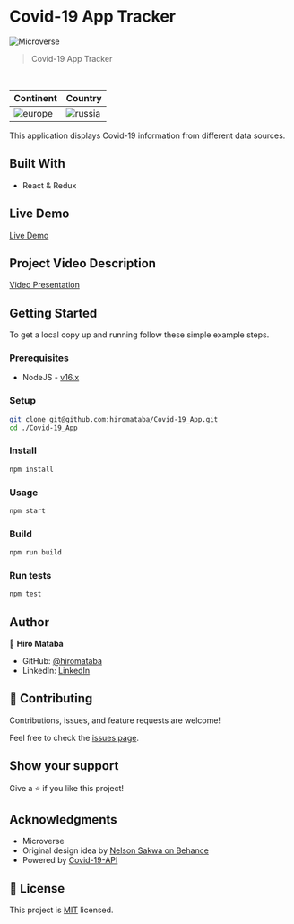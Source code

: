 # Covid-19 App Tracker

![Microverse](https://img.shields.io/badge/Microverse-blueviolet)

> Covid-19 App Tracker

<p align="center">&nbsp;
 
| Continent |   Country |
| ---------- | ----------- |
 | ![europe](https://user-images.githubusercontent.com/75126481/132328881-f93cca55-3ed2-4e34-bbd5-8c9ca4766ec2.png) | ![russia](https://user-images.githubusercontent.com/75126481/132328989-3857101d-393a-47e3-85ac-a166e26bad67.png)|
</p>

This application displays Covid-19 information from different data sources.

## Built With

- React & Redux

## Live Demo

[Live Demo](https://hiro-covid-app.herokuapp.com/)

## Project Video Description

[Video Presentation](https://www.loom.com/share/8f136f08d57c4b2681cecf84c5d755bd)

## Getting Started

To get a local copy up and running follow these simple example steps.

### Prerequisites

- NodeJS - [v16.x](https://nodejs.org/en/)

### Setup

```bash
git clone git@github.com:hiromataba/Covid-19_App.git
cd ./Covid-19_App
```

### Install

```bash
npm install
```

### Usage

```bash
npm start
```

### Build

```bash
npm run build
```

### Run tests

```bash
npm test
```

## Author

👤 **Hiro Mataba**

- GitHub: [@hiromataba](https://github.com/hiromataba)
- LinkedIn: [LinkedIn](https://www.linkedin.com/in/aganzemataba)

## 🤝 Contributing

Contributions, issues, and feature requests are welcome!

Feel free to check the [issues page](../../issues/).

## Show your support

Give a ⭐️ if you like this project!

## Acknowledgments

- Microverse
- Original design idea by [Nelson Sakwa on Behance](https://www.behance.net/gallery/31579789/Ballhead-App-(Free-PSDs))
- Powered by [Covid-19-API](https://github.com/M-Media-Group/Covid-19-API)

## 📝 License

This project is [MIT](./MIT.md) licensed.

